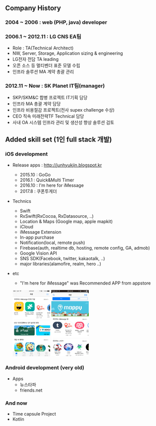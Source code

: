 ## Company History
### 2004 ~ 2006 : web (PHP, java) developer
### 2006.1 ~ 2012.11 : LG CNS EA팀
 + Role : TA(Technical Architect)
 + NW, Server, Storage, Application sizing & engineering
 + LG전자 전담 TA leading
 + 오픈 소스 등 멀티벤더 표준 모델 수립
 + 인프라 솔루션 MA 계약 총괄 관리
### 2012.11 ~ Now : SK Planet IT팀(manager)
 + SKP/SKM&C 합병 프로젝트 IT기획 담당
 + 인프라 MA 총괄 계약 담당
 + 인프라 비용절감 프로젝트(전사 supex challenge 수상) 
 + CEO 직속 미래전략TF Technical 담당
 + 사내 OA 시스템 인프라 관리 및 생산성 향상 솔루션 검토


## Added skill set (1인 full stack 개발)
### iOS development
 + Release apps : http://junhyukjin.blogspot.kr
    + 2015.10 : GoGo
    + 2016.1 : Quick&Multi Timer
    + 2016.10 : I'm here for iMessage
    + 2017.8 : 쿠폰투게더
  + Technics
    + Swift 
    + RxSwift(RxCocoa, RxDatasource, ..)
    + Location & Maps (Google map, apple mapkit)
    + iCloud
    + iMessage Extension
    + In-app purchase
    + Notification(local, remote push)
    + Firebase(auth, realtime db, hosting, remote config, GA, admob)
    + Google Vision API
    + SNS SDK(Facebook, twitter, kakaotalk, ..)
    + major libraries(alamofire, realm, hero ..)
  + etc
    + "I'm here for iMessage" was Recommended APP from appstore
    
    <img width="25%" height="25%" src="https://github.com/jjhok/Portfolio/blob/master/IMG_1656.PNG"></img>
    <img width="25%" height="25%" src="https://github.com/jjhok/Portfolio/blob/master/IMG_1654.PNG"></img>

### Android development (very old)
  + Apps
    + 뉴스타파
    + friends.net

### And now
  + Time capsule Project
  + Kotlin

